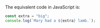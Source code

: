 The equivalent code in JavaScript is:

```javascript
const extra = "big";
console.log(`Mary had a ${extra} lamb.`);
```
